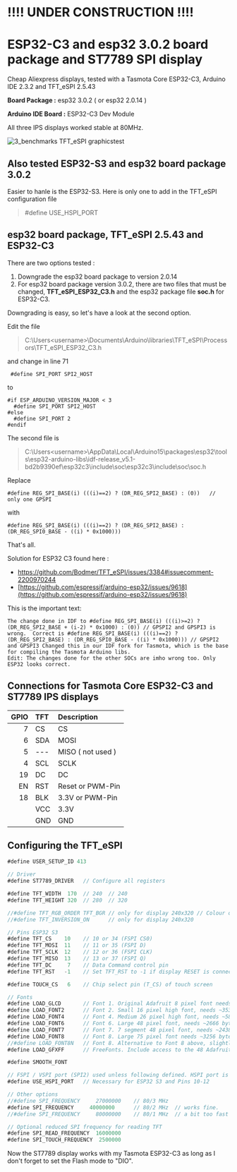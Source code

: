 # !!!! UNDER CONSTRUCTION !!!!
# ESP32-C3 and esp32 3.0.2 board package and ST7789 SPI display

Cheap Aliexpress displays, tested with a Tasmota Core ESP32-C3, Arduino IDE 2.3.2 and TFT_eSPI 2.5.43

**Board Package :** esp32 3.0.2 ( or esp32 2.0.14 )

**Arduino IDE Board :** ESP32-C3 Dev Module

All three IPS displays worked stable at 80MHz.

![3_benchmarks](pictures/3_benchmarks.png)
TFT_eSPI graphicstest

## Also tested ESP32-S3 and esp32 board package 3.0.2

Easier to hanle is the ESP32-S3.
Here is only one to add in the TFT_eSPI configuration file 

> #define USE_HSPI_PORT

## esp32 board package, TFT_eSPI 2.5.43 and ESP32-C3

There are two options tested :
1. Downgrade the esp32 board package to version 2.0.14 
2. For esp32 board package version 3.0.2, there are two files that must be changed,  **TFT_eSPI_ESP32_C3.h** and the esp32 package file **soc.h** for ESP32-C3.

Downgrading is easy, so let's have a look at the second option.

Edit the file
> C:\Users\<username>\Documents\Arduino\libraries\TFT_eSPI\Processors\TFT_eSPI_ESP32_C3.h

and change in line 71
```
 #define SPI_PORT SPI2_HOST 
```
to
```
#if ESP_ARDUINO_VERSION_MAJOR < 3
  #define SPI_PORT SPI2_HOST
#else
  #define SPI_PORT 2
#endif
```

The second file is
>  C:\Users\<username>\AppData\Local\Arduino15\packages\esp32\tools\esp32-arduino-libs\idf-release_v5.1-bd2b9390ef\esp32c3\include\soc\esp32c3\include\soc\soc.h

Replace
```
#define REG_SPI_BASE(i) (((i)==2) ? (DR_REG_SPI2_BASE) : (0))   // only one GPSPI 
```
with
```
#define REG_SPI_BASE(i) (((i)==2) ? (DR_REG_SPI2_BASE) : (DR_REG_SPI0_BASE - ((i) * 0x1000)))
```
That's all.

Solution for ESP32 C3 found here :
- https://github.com/Bodmer/TFT_eSPI/issues/3384#issuecomment-2200970244
- [https://github.com/espressif/arduino-esp32/issues/9618](https://github.com/espressif/arduino-esp32/issues/9618) 

This is the important text:

```
The change done in IDF to #define REG_SPI_BASE(i) (((i)>=2) ? (DR_REG_SPI2_BASE + (i-2) * 0x1000) : (0)) // GPSPI2 and GPSPI3 is wrong.  Correct is #define REG_SPI_BASE(i) (((i)==2) ? (DR_REG_SPI2_BASE) : (DR_REG_SPI0_BASE - ((i) * 0x1000))) // GPSPI2 and GPSPI3 Changed this in our IDF fork for Tasmota, which is the base for compiling the Tasmota Arduino libs.
Edit: The changes done for the other SOCs are imho wrong too. Only ESP32 looks correct.
```
## Connections for Tasmota Core ESP32-C3 and ST7789 IPS displays

| GPIO      | TFT   | Description          |
| --------: | :---- | :------------------- |
|         7 | CS    | CS                   |
|         6 | SDA   | MOSI                 |
|         5 | ---   | MISO  ( not used )   |
|         4 | SCL   | SCLK                 |
|        19 | DC    | DC                   |
|        EN | RST   | Reset or PWM-Pin     |
|        18 | BLK   | 3.3V  or PWM-Pin     |
|           | VCC   | 3.3V                 |
|           | GND   | GND                  |


## Configuring the TFT_eSPI

```java
#define USER_SETUP_ID 413

// Driver
#define ST7789_DRIVER   // Configure all registers

#define TFT_WIDTH  170  // 240  // 240 
#define TFT_HEIGHT 320  // 280  // 320

//#define TFT_RGB_ORDER TFT_BGR // only for display 240x320 // Colour order Blue-Green-Red
//#define TFT_INVERSION_ON      // only for display 240x320

// Pins ESP32 S3
#define TFT_CS    10    // 10 or 34 (FSPI CS0) 
#define TFT_MOSI  11    // 11 or 35 (FSPI D) 
#define TFT_SCLK  12    // 12 or 36 (FSPI CLK)
#define TFT_MISO  13    // 13 or 37 (FSPI Q)
#define TFT_DC     7    // Data Command control pin
#define TFT_RST   -1    // Set TFT_RST to -1 if display RESET is connected to ESP32 board EN

#define TOUCH_CS   6    // Chip select pin (T_CS) of touch screen

// Fonts
#define LOAD_GLCD       // Font 1. Original Adafruit 8 pixel font needs ~1820 bytes in FLASH
#define LOAD_FONT2      // Font 2. Small 16 pixel high font, needs ~3534 bytes in FLASH, 96 characters
#define LOAD_FONT4      // Font 4. Medium 26 pixel high font, needs ~5848 bytes in FLASH, 96 characters
#define LOAD_FONT6      // Font 6. Large 48 pixel font, needs ~2666 bytes in FLASH, only characters 1234567890:-.apm
#define LOAD_FONT7      // Font 7. 7 segment 48 pixel font, needs ~2438 bytes in FLASH, only characters 1234567890:.
#define LOAD_FONT8      // Font 8. Large 75 pixel font needs ~3256 bytes in FLASH, only characters 1234567890:-.
//#define LOAD_FONT8N   // Font 8. Alternative to Font 8 above, slightly narrower, so 3 digits fit a 160 pixel TFT
#define LOAD_GFXFF      // FreeFonts. Include access to the 48 Adafruit_GFX free fonts FF1 to FF48 and custom fonts

#define SMOOTH_FONT

// FSPI / VSPI port (SPI2) used unless following defined. HSPI port is (SPI3) on S3.
#define USE_HSPI_PORT   // Necessary for ESP32 S3 and Pins 10-12

// Other options
//#define SPI_FREQUENCY     27000000    // 80/3 MHz
#define SPI_FREQUENCY     40000000      // 80/2 MHz  // works fine. 
//#define SPI_FREQUENCY     80000000    // 80/1 MHz  // a bit too fast

// Optional reduced SPI frequency for reading TFT
#define SPI_READ_FREQUENCY  16000000
#define SPI_TOUCH_FREQUENCY  2500000
```

Now the ST7789 display works with my Tasmota ESP32-C3 as long as I don't forget to set the Flash mode to "DIO".

